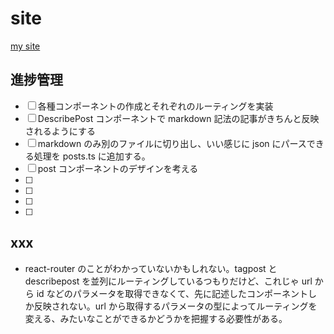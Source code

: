 # site

[my site](https://mie998.github.io/portfolio/)

## 進捗管理

- [ ] 各種コンポーネントの作成とそれぞれのルーティングを実装
- [ ] DescribePost コンポーネントで markdown 記法の記事がきちんと反映されるようにする
- [ ] markdown のみ別のファイルに切り出し、いい感じに json にパースできる処理を posts.ts に追加する。
- [ ] post コンポーネントのデザインを考える
- [ ]
- [ ]
- [ ]
- [ ]

## xxx

- react-router のことがわかっていないかもしれない。tagpost と describepost を並列にルーティングしているつもりだけど、これじゃ url から id などのパラメータを取得できなくて、先に記述したコンポーネントしか反映されない。url から取得するパラメータの型によってルーティングを変える、みたいなことができるかどうかを把握する必要性がある。
